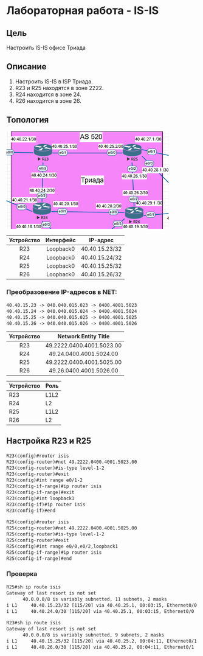 # Лабораторная работа - IS-IS
## Цель
Настроить IS-IS офисе Триада

## Описание
1. Настроить IS-IS в ISP Триада.
2. R23 и R25 находятся в зоне 2222.
3. R24 находится в зоне 24.
4. R26 находится в зоне 26.

## Топология
![alt text](https://github.com/V1RaJ97/OTUS-NE/blob/00461f1e5707bca46131d3c5755e697065ff9b3d/Professional/Labs/IS-IS/triada.png)

| Устройство | Интерфейс |    IP-адрес    |
| :--------: | :-------: | :------------: |
| R23        | Loopback0 | 40.40.15.23/32 |
| R24        | Loopback0 | 40.40.15.24/32 |
| R25        | Loopback0 | 40.40.15.25/32 |
| R26        | Loopback0 | 40.40.15.26/32 |


### Преобразовение IP-адресов в NET:

```
40.40.15.23 -> 040.040.015.023 -> 0400.4001.5023
40.40.15.24 -> 040.040.015.024 -> 0400.4001.5024
40.40.15.25 -> 040.040.015.025 -> 0400.4001.5025
40.40.15.26 -> 040.040.015.026 -> 0400.4001.5026
```


| Устройство |   Network Entity Title    |
| :--------: | :-----------------------: |
| R23        | 49.2222.0400.4001.5023.00 |
| R24        | 49.24.0400.4001.5024.00   |
| R25        | 49.2222.0400.4001.5025.00 |
| R26        | 49.26.0400.4001.5026.00   |

| Устройство | Роль |
| :--------- | :--- |
| R23        | L1L2 |
| R24        | L2   |
| R25        | L1L2 |
| R26        | L2   |

## Настройка R23 и R25
```
R23(config)#router isis
R23(config-router)#net 49.2222.0400.4001.5023.00
R23(config-router)#is-type level-1-2
R23(config-router)#exit
R23(config)#int range e0/1-2
R23(config-if-range)#ip router isis
R23(config-if-range)#exit
R23(config)#int loopback1
R23(config-if)#ip router isis
R23(config-if)#end
```
```
R25(config)#router isis
R25(config-router)#net 49.2222.0400.4001.5025.00
R25(config-router)#is-type level-1-2
R25(config-router)#exit
R25(config)#int range e0/0,e0/2,loopback1
R25(config-if-range)#ip router isis
R25(config-if-range)#end
```
### Проверка
```
R25#sh ip route isis
Gateway of last resort is not set
      40.0.0.0/8 is variably subnetted, 11 subnets, 2 masks
i L1     40.40.15.23/32 [115/20] via 40.40.25.1, 00:03:15, Ethernet0/0
i L1     40.40.24.0/30 [115/20] via 40.40.25.1, 00:03:15, Ethernet0/0
```
```
R23#sh ip route isis
Gateway of last resort is not set
      40.0.0.0/8 is variably subnetted, 9 subnets, 2 masks
i L1     40.40.15.25/32 [115/20] via 40.40.25.2, 00:04:11, Ethernet0/1
i L1     40.40.26.0/30 [115/20] via 40.40.25.2, 00:04:11, Ethernet0/1
```
